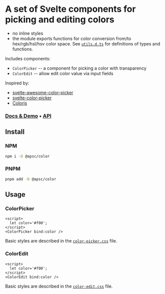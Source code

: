 # A set of Svelte components for picking and editing colors

- no inline styles
- the module exports functions for color conversion from/to hex/rgb/hsl/hsv color space. See [`utils.d.ts`](https://github.com/andrey-pavlenko/svelte-components/blob/main/packages/color/utils.d.ts) for definitions of types and functions.

Includes components:

- `ColorPicker` -- a component for picking a color with transparency
- `ColorEdit` -- allow edit color value via input fields

Inspired by:

- [svelte-awesome-color-picker](https://svelte-awesome-color-picker.vercel.app/)
- [svelte-color-picker](https://github.com/efeskucuk/svelte-color-picker)
- [Coloris](https://github.com/mdbassit/Coloris)

### [Docs & Demo](https://andrey-pavlenko.github.io/svelte-components/#/color) &bull; [API](https://github.com/andrey-pavlenko/svelte-components/blob/main/packages/color/API.md)

## Install

### NPM

```sh
npm i -D @apsc/color
```

### PNPM

```sh
pnpm add -D @apsc/color
```

## Usage

### ColorPicker

```tsx
<script>
  let color='#f00';
</script>
<ColorPicker bind:color />
```

Basic styles are described in the [`color-picker.css`](https://github.com/andrey-pavlenko/svelte-components/blob/main/packages/color/color-picker.css) file.

### ColorEdit

```tsx
<script>
  let color='#f00';
</script>
<ColorEdit bind:color />
```

Basic styles are described in the [`color-edit.css`](https://github.com/andrey-pavlenko/svelte-components/blob/main/packages/color/color-edit.css) file.
